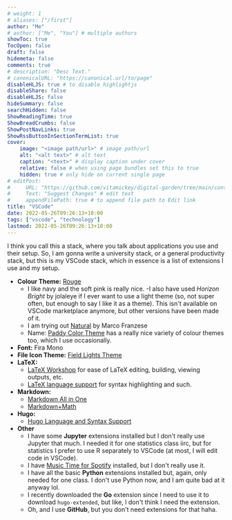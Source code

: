 ```yaml
---
# weight: 1
# aliases: ["/first"]
author: "Me"
# author: ["Me", "You"] # multiple authors
showToc: true
TocOpen: false
draft: false
hidemeta: false
comments: true
# description: "Desc Text."
# canonicalURL: "https://canonical.url/to/page"
disableHLJS: true # to disable highlightjs
disableShare: false
disableHLJS: false
hideSummary: false
searchHidden: false
ShowReadingTime: true
ShowBreadCrumbs: false
ShowPostNavLinks: true
ShowRssButtonInSectionTermList: true
cover:
    image: "<image path/url>" # image path/url
    alt: "<alt text>" # alt text
    caption: "<text>" # display caption under cover
    relative: false # when using page bundles set this to true
    hidden: true # only hide on current single page
# editPost:
#     URL: "https://github.com/vitamickey/digital-garden/tree/main/content"
#     Text: "Suggest Changes" # edit text
#     appendFilePath: true # to append file path to Edit link
title: "VSCode"
date: 2022-05-26T09:26:13+10:00
tags: ["vscode", "technology"]
lastmod: 2022-05-26T09:26:13+10:00
---
```


I think you call this a stack, where you talk about applications you use and their setup. So, I am gonna write a university stack, or a general productivity stack, but this is my VSCode stack, which in essence is a list of extensions I use and my setup. 

- **Colour Theme:** [Rouge](https://marketplace.visualstudio.com/items?itemName=josef.rouge-theme)
    - I like navy and the soft pink is really nice. 
    -I also have used *Horizon Bright* by jolaleye if I ever want to use a light theme (so, not super often, but enough to say I like it as a theme). This isn't available on VSCode marketplace anymore, but other versions have been made of it. 
    - I am trying out [Natural](https://marketplace.visualstudio.com/items?itemName=naturalTheme.natural-theme) by Marco Franzese
    - Name: [Paddy Color Theme](https://marketplace.visualstudio.com/items?itemName=yile-ou.paddy-color-theme) has a really nice variety of colour themes too, which I use occasionally.
- **Font:** Fira Mono
- **File Icon Theme:** [Field Lights Theme](https://marketplace.visualstudio.com/items?itemName=sveggiani.vscode-field-lights)
- **LaTeX:**
    - [LaTeX Workshop](https://marketplace.visualstudio.com/items?itemName=James-Yu.latex-workshop) for ease of LaTeX editing, building, viewing outputs, etc. 
    - [LaTeX language support](https://marketplace.visualstudio.com/items?itemName=torn4dom4n.latex-support) for syntax highlighting and such. 
- **Markdown:**
    - [Markdown All in One](https://marketplace.visualstudio.com/items?itemName=yzhang.markdown-all-in-one)
    - [Markdown+Math](https://marketplace.visualstudio.com/items?itemName=goessner.mdmath)
- **Hugo:**
    - [Hugo Language and Syntax Support](https://marketplace.visualstudio.com/items?itemName=budparr.language-hugo-vscode)
- **Other**
    - I have some **Jupyter** extensions installed but I don't really use Jupyter that much. I needed it for one statistics class iirc, but for statistics I prefer to use R separately to VSCode (at most, I will edit code in VSCode). 
    - I have [Music Time for Spotify](https://marketplace.visualstudio.com/items?itemName=softwaredotcom.music-time) installed, but I don't really use it. 
    - I have all the basic **Python** extensions installed but, again, only needed for one class. I don't use Python now, and I am quite bad at it anyway lol. 
    - I recently downloaded the **Go** extension since I need to use it to download `hugo-extended`, but like, I don't think I need the extension. 
    - Oh, and I use **GitHub**, but you don't need extensions for that haha. 